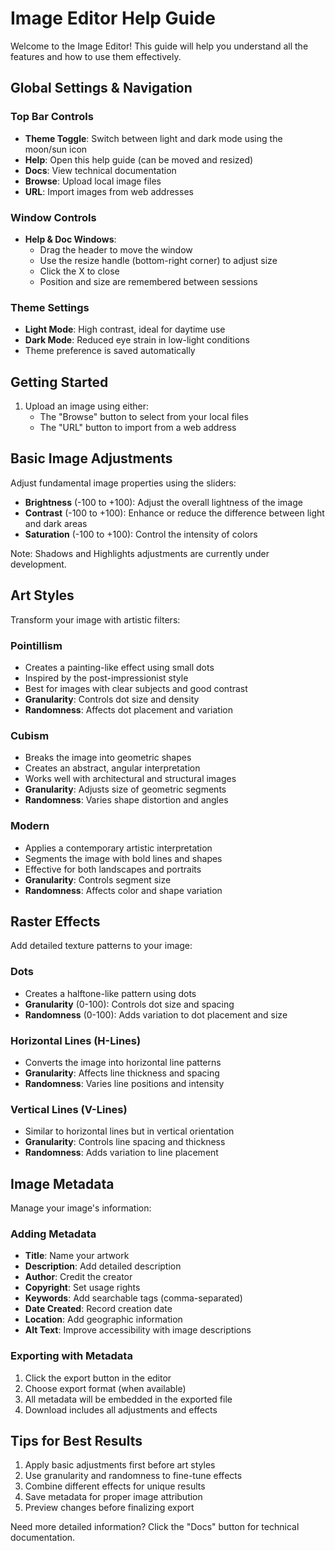 # Image Editor Help Guide

Welcome to the Image Editor! This guide will help you understand all the features and how to use them effectively.

## Global Settings & Navigation

### Top Bar Controls
- **Theme Toggle**: Switch between light and dark mode using the moon/sun icon
- **Help**: Open this help guide (can be moved and resized)
- **Docs**: View technical documentation
- **Browse**: Upload local image files
- **URL**: Import images from web addresses

### Window Controls
- **Help & Doc Windows**:
  - Drag the header to move the window
  - Use the resize handle (bottom-right corner) to adjust size
  - Click the X to close
  - Position and size are remembered between sessions

### Theme Settings
- **Light Mode**: High contrast, ideal for daytime use
- **Dark Mode**: Reduced eye strain in low-light conditions
- Theme preference is saved automatically

## Getting Started

1. Upload an image using either:
   - The "Browse" button to select from your local files
   - The "URL" button to import from a web address

## Basic Image Adjustments

Adjust fundamental image properties using the sliders:

- **Brightness** (-100 to +100): Adjust the overall lightness of the image
- **Contrast** (-100 to +100): Enhance or reduce the difference between light and dark areas
- **Saturation** (-100 to +100): Control the intensity of colors

Note: Shadows and Highlights adjustments are currently under development.

## Art Styles

Transform your image with artistic filters:

### Pointillism
- Creates a painting-like effect using small dots
- Inspired by the post-impressionist style
- Best for images with clear subjects and good contrast
- **Granularity**: Controls dot size and density
- **Randomness**: Affects dot placement and variation

### Cubism
- Breaks the image into geometric shapes
- Creates an abstract, angular interpretation
- Works well with architectural and structural images
- **Granularity**: Adjusts size of geometric segments
- **Randomness**: Varies shape distortion and angles

### Modern
- Applies a contemporary artistic interpretation
- Segments the image with bold lines and shapes
- Effective for both landscapes and portraits
- **Granularity**: Controls segment size
- **Randomness**: Affects color and shape variation

## Raster Effects

Add detailed texture patterns to your image:

### Dots
- Creates a halftone-like pattern using dots
- **Granularity** (0-100): Controls dot size and spacing
- **Randomness** (0-100): Adds variation to dot placement and size

### Horizontal Lines (H-Lines)
- Converts the image into horizontal line patterns
- **Granularity**: Affects line thickness and spacing
- **Randomness**: Varies line positions and intensity

### Vertical Lines (V-Lines)
- Similar to horizontal lines but in vertical orientation
- **Granularity**: Controls line spacing and thickness
- **Randomness**: Adds variation to line placement

## Image Metadata

Manage your image's information:

### Adding Metadata
- **Title**: Name your artwork
- **Description**: Add detailed description
- **Author**: Credit the creator
- **Copyright**: Set usage rights
- **Keywords**: Add searchable tags (comma-separated)
- **Date Created**: Record creation date
- **Location**: Add geographic information
- **Alt Text**: Improve accessibility with image descriptions

### Exporting with Metadata
1. Click the export button in the editor
2. Choose export format (when available)
3. All metadata will be embedded in the exported file
4. Download includes all adjustments and effects

## Tips for Best Results

1. Apply basic adjustments first before art styles
2. Use granularity and randomness to fine-tune effects
3. Combine different effects for unique results
4. Save metadata for proper image attribution
5. Preview changes before finalizing export

Need more detailed information? Click the "Docs" button for technical documentation.